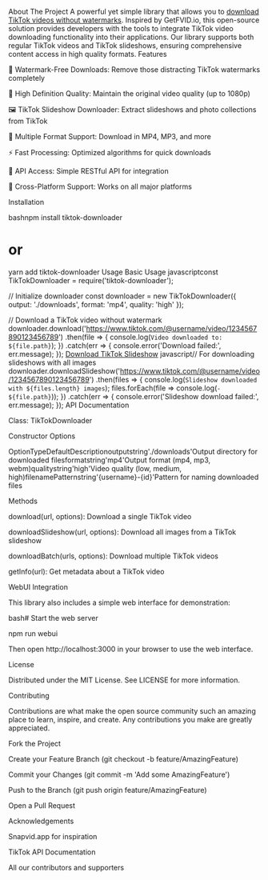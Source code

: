 About The Project
A powerful yet simple library that allows you to [download TikTok videos without watermarks](https://snapvid.app). Inspired by GetFVID.io, this open-source solution provides developers with the tools to integrate TikTok video downloading functionality into their applications.
Our library supports both regular TikTok videos and TikTok slideshows, ensuring comprehensive content access in high quality formats.
Features

🎯 Watermark-Free Downloads: Remove those distracting TikTok watermarks completely

🎥 High Definition Quality: Maintain the original video quality (up to 1080p)

🖼️ TikTok Slideshow Downloader: Extract slideshows and photo collections from TikTok

🔄 Multiple Format Support: Download in MP4, MP3, and more

⚡ Fast Processing: Optimized algorithms for quick downloads

🔑 API Access: Simple RESTful API for integration

📱 Cross-Platform Support: Works on all major platforms


Installation

bashnpm install tiktok-downloader
# or
yarn add tiktok-downloader
Usage
Basic Usage
javascriptconst TikTokDownloader = require('tiktok-downloader');

// Initialize downloader
const downloader = new TikTokDownloader({
  output: './downloads',
  format: 'mp4',
  quality: 'high'
});

// Download a TikTok video without watermark
downloader.download('https://www.tiktok.com/@username/video/1234567890123456789')
  .then(file => {
    console.log(`Video downloaded to: ${file.path}`);
  })
  .catch(err => {
    console.error('Download failed:', err.message);
  });
[Download TikTok Slideshow]([https://example.com](https://snapvid.app/download-tiktok-slide))
javascript// For downloading slideshows with all images
downloader.downloadSlideshow('https://www.tiktok.com/@username/video/1234567890123456789')
  .then(files => {
    console.log(`Slideshow downloaded with ${files.length} images`);
    files.forEach(file => console.log(`- ${file.path}`));
  })
  .catch(err => {
    console.error('Slideshow download failed:', err.message);
  });
API Documentation

Class: TikTokDownloader

Constructor Options

OptionTypeDefaultDescriptionoutputstring'./downloads'Output directory for downloaded filesformatstring'mp4'Output format (mp4, mp3, webm)qualitystring'high'Video quality (low, medium, high)filenamePatternstring'{username}-{id}'Pattern for naming downloaded files

Methods

download(url, options): Download a single TikTok video

downloadSlideshow(url, options): Download all images from a TikTok slideshow

downloadBatch(urls, options): Download multiple TikTok videos

getInfo(url): Get metadata about a TikTok video

WebUI Integration

This library also includes a simple web interface for demonstration:

bash# Start the web server

npm run webui

Then open http://localhost:3000 in your browser to use the web interface.

License

Distributed under the MIT License. See LICENSE for more information.

Contributing

Contributions are what make the open source community such an amazing place to learn, inspire, and create. Any contributions you make are greatly appreciated.

Fork the Project

Create your Feature Branch (git checkout -b feature/AmazingFeature)

Commit your Changes (git commit -m 'Add some AmazingFeature')

Push to the Branch (git push origin feature/AmazingFeature)

Open a Pull Request

Acknowledgements

Snapvid.app for inspiration

TikTok API Documentation

All our contributors and supporters

